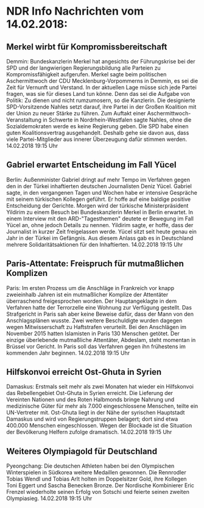 # NDR Info Nachrichten vom 14.02.2018:


## Merkel wirbt für Kompromissbereitschaft
Demmin: Bundeskanzlerin Merkel hat angesichts der Führungskrise bei der SPD und der langwierigen Regierungsbildung alle Parteien zu Kompromissfähigkeit aufgerufen. Merkel sagte beim politischen Aschermittwoch der CDU Mecklenburg-Vorpommerns in Demmin, es sei die Zeit für Vernunft und Verstand. In der aktuellen Lage müsse sich jede Partei fragen, was sie für dieses Land tun könne. Denn das sei die Aufgabe von Politik: Zu dienen und nicht rumzumosern, so die Kanzlerin. Die designierte SPD-Vorsitzende Nahles setzt darauf, ihre Partei in der Großen Koalition mit der Union zu neuer Stärke zu führen. Zum Auftakt einer Aschermittwoch-Veranstaltung in Schwerte in Nordrhein-Westfalen sagte Nahles, ohne die Sozialdemokraten werde es keine Regierung geben. Die SPD habe einen guten Koalitionsvertrag ausgehandelt. Deshalb gehe sie davon aus, dass viele Partei-Mitglieder aus innerer Überzeugung dafür stimmen werden. 14.02.2018 19:15 Uhr 

## Gabriel erwartet Entscheidung im Fall Yücel
Berlin: Außenminister Gabriel dringt auf mehr Tempo im Verfahren gegen den in der Türkei inhaftierten deutschen Journalisten Deniz Yücel. Gabriel sagte, in den vergangenen Tagen und Wochen habe er intensive Gespräche mit seinem türkischen Kollegen geführt. Er hoffe auf eine baldige positive Entscheidung der Gerichte. Morgen wird der türkische Ministerpräsident Yildirim zu einem Besuch bei Bundeskanzlerin Merkel in Berlin erwartet. In einem Interview mit den ARD-"Tagesthemen" deutete er Bewegung im Fall Yücel an, ohne jedoch Details zu nennen. Yildirim sagte, er hoffe, dass der Journalist in kurzer Zeit freigelassen werde. Yücel sitzt seit heute genau ein Jahr in der Türkei im Gefängnis. Aus diesem Anlass gab es in Deutschland mehrere Solidaritätsaktionen für den Inhaftierten. 14.02.2018 19:15 Uhr 

## Paris-Attentate: Freispruch für mutmaßlichen Komplizen
Paris: 	Im ersten Prozess um die Anschläge in Frankreich vor knapp zweieinhalb Jahren ist ein mutmaßlicher Komplize der Attentäter überraschend freigesprochen worden. Der Hauptangeklagte in dem Verfahren hatte der Terrorzelle eine Wohnung zur Verfügung gestellt. Das Strafgericht in Paris sah aber keine Beweise dafür, dass der Mann von den Anschlagsplänen wusste. Zwei weitere Beschuldigte wurden dagegen wegen Mitwisserschaft zu Haftstrafen verurteilt. Bei den Anschlägen im November 2015 hatten Islamisten in Paris 130 Menschen getötet. Der einzige überlebende mutmaßliche Attentäter, Abdeslam, steht momentan in Brüssel vor Gericht. In Paris soll das Verfahren gegen ihn frühestens im kommenden Jahr beginnen. 14.02.2018 19:15 Uhr 

## Hilfskonvoi erreicht Ost-Ghuta in Syrien
Damaskus: Erstmals seit mehr als zwei Monaten hat wieder ein Hilfskonvoi das Rebellengebiet Ost-Ghuta in Syrien erreicht. Die Lieferung der Vereinten Nationen und des Roten Halbmonds bringe Nahrung und medizinische Güter für mehr als 7.000 eingeschlossene Menschen, teilte ein UN-Vertreter mit. Ost-Ghuta liegt in der Nähe der syrischen Hauptstadt Damaskus und wird von Regierungstruppen belagert; dort sind etwa 400.000 Menschen eingeschlossen. Wegen der Blockade ist die Situation der Bevölkerung Helfern zufolge dramatisch. 14.02.2018 19:15 Uhr 

## Weiteres Olympiagold für Deutschland
Pyeongchang: Die deutschen Athleten haben bei den Olympischen Winterspielen in Südkorea weitere Medaillen gewonnen. Die Rennrodler Tobias Wendl und Tobias Arlt holten im Doppelsitzer Gold, ihre Kollegen Toni Eggert und Sascha Benecken Bronze. Der Nordische Kombinierer Eric Frenzel wiederholte seinen Erfolg von Sotschi und feierte seinen zweiten Olympiasieg. 14.02.2018 19:15 Uhr 
